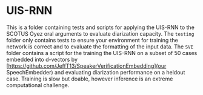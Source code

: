 # UIS-RNN

This is a folder containing tests and scripts for applying the UIS-RNN to the SCOTUS Oyez oral arguments to evaluate diarization capacity. The `testing` folder only contains tests to ensure your environment for training the network is correct and to evaluate the formatting of the input data. The `SVE` folder contains a script for the training the UIS-RNN on a subset of 50 cases embedded into d-vectors by [https://github.com/JeffT13/SpeakerVerificationEmbedding](our SpeechEmbedder) and evaluating diarization performance on a heldout case. Training is slow but doable, however inference is an extreme computational challenge. 